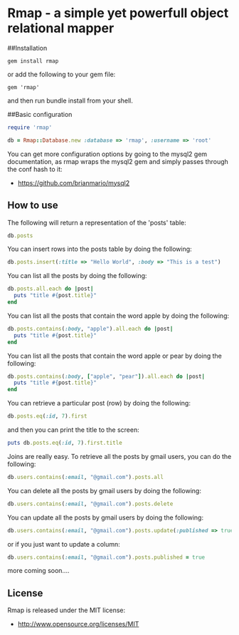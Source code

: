 
# Rmap - a simple yet powerfull object relational mapper



##Installation

```
gem install rmap
```
or add the following to your gem file:

```
gem 'rmap'
```
and then run bundle install from your shell.

##Basic configuration

```ruby
require 'rmap'

db = Rmap::Database.new :database => 'rmap', :username => 'root'
```
You can get more configuration options by going to the mysql2 gem documentation, as rmap wraps the mysql2 gem and simply passes through the conf hash to it:

* https://github.com/brianmario/mysql2

## How to use

The following will return a representation of the 'posts' table:

```ruby
db.posts
```
You can insert rows into the posts table by doing the following:

```ruby
db.posts.insert(:title => "Hello World", :body => "This is a test")
```

You can list all the posts by doing the following:

```ruby
db.posts.all.each do |post|
  puts "title #{post.title}"
end
```

You can list all the posts that contain the word apple by doing the following:

```ruby
db.posts.contains(:body, "apple").all.each do |post|
  puts "title #{post.title}"
end
```

You can list all the posts that contain the word apple or pear by doing the following:

```ruby
db.posts.contains(:body, ["apple", "pear"]).all.each do |post|
  puts "title #{post.title}"
end
```

You can retrieve a particular post (row) by doing the following:

```ruby
db.posts.eq(:id, 7).first
```

and then you can print the title to the screen:

```ruby
puts db.posts.eq(:id, 7).first.title
```

Joins are really easy. To retrieve all the posts by gmail users, you can do the following:

```ruby
db.users.contains(:email, "@gmail.com").posts.all
```

You can delete all the posts by gmail users by doing the following:

```ruby
db.users.contains(:email, "@gmail.com").posts.delete
```

You can update all the posts by gmail users by doing the following:

```ruby
db.users.contains(:email, "@gmail.com").posts.update(:published => true)
```

or if you just want to update a column:

```ruby
db.users.contains(:email, "@gmail.com").posts.published = true
```

more coming soon....

## License

Rmap is released under the MIT license:

* http://www.opensource.org/licenses/MIT
